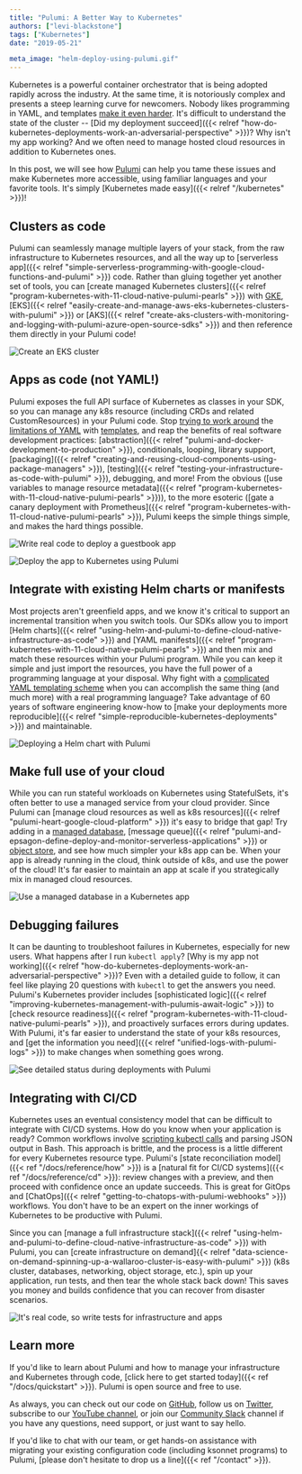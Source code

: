 ```yaml
---
title: "Pulumi: A Better Way to Kubernetes"
authors: ["levi-blackstone"]
tags: ["Kubernetes"]
date: "2019-05-21"

meta_image: "helm-deploy-using-pulumi.gif"
---
```


Kubernetes is a powerful container orchestrator that is being adopted
rapidly across the industry. At the same time, it is notoriously complex
and presents a steep learning curve for newcomers. Nobody likes
programming in YAML, and templates [make it even harder](https://github.com/helm/charts/blob/cb3dcd7f1e0e6a152d110bcb776523856468e670/stable/cert-manager/templates/deployment.yaml).
It's difficult to understand the state of the cluster --
[Did my deployment succeed]({{< relref "how-do-kubernetes-deployments-work-an-adversarial-perspective" >}})?
Why isn't my app working? And we often need to manage hosted cloud
resources in addition to Kubernetes ones.

In this post, we will see how [Pulumi](/) can help you
tame these issues and make Kubernetes more accessible, using familiar
languages and your favorite tools. It's simply
[Kubernetes made easy]({{< relref "/kubernetes" >}})!
<!--more-->

## Clusters as code

Pulumi can seamlessly manage multiple layers of your stack, from the raw
infrastructure to Kubernetes resources, and all the way up to
[serverless app]({{< relref "simple-serverless-programming-with-google-cloud-functions-and-pulumi" >}})
code. Rather than gluing together yet another set of tools, you can
[create managed Kubernetes clusters]({{< relref "program-kubernetes-with-11-cloud-native-pulumi-pearls" >}})
with [GKE](https://github.com/pulumi/examples/tree/master/gcp-ts-gke),
[EKS]({{< relref "easily-create-and-manage-aws-eks-kubernetes-clusters-with-pulumi" >}}) or
[AKS]({{< relref "create-aks-clusters-with-monitoring-and-logging-with-pulumi-azure-open-source-sdks" >}})
and then reference them directly in your Pulumi code!

![Create an EKS cluster](./creating-an-eks-cluster.png)

## Apps as code (not YAML!)

Pulumi exposes the full API surface of Kubernetes as classes in your
SDK, so you can manage any k8s resource (including CRDs and related
CustomResources) in your Pulumi code. Stop [trying to work
around](https://ksonnet.io/) the [limitations of YAML](https://arp242.net/yaml-config.html) with
[templates](https://helm.sh/docs/chart_template_guide/#the-chart-template-developer-s-guide),
and reap the benefits of real software development practices:
[abstraction]({{< relref "pulumi-and-docker-development-to-production" >}}),
conditionals, looping, library support,
[packaging]({{< relref "creating-and-reusing-cloud-components-using-package-managers" >}}),
[testing]({{< relref "testing-your-infrastructure-as-code-with-pulumi" >}}),
debugging, and more! From the obvious
([use variables to manage resource metadata]({{< relref "program-kubernetes-with-11-cloud-native-pulumi-pearls" >}})),
to the more esoteric
([gate a canary deployment with Prometheus]({{< relref "program-kubernetes-with-11-cloud-native-pulumi-pearls" >}}),
Pulumi keeps the simple things simple, and makes the hard things possible.

![Write real code to deploy a guestbook app](./guestbook.png)

![Deploy the app to Kubernetes using Pulumi](./app-cli.png)

## Integrate with existing Helm charts or manifests

Most projects aren't greenfield apps, and we know it's critical to
support an incremental transition when you switch tools. Our SDKs allow
you to import [Helm charts]({{< relref "using-helm-and-pulumi-to-define-cloud-native-infrastructure-as-code" >}})
and [YAML manifests]({{< relref "program-kubernetes-with-11-cloud-native-pulumi-pearls" >}})
and then mix and match these resources within your Pulumi program. While
you can keep it simple and just import the resources, you have the full
power of a programming language at your disposal. Why fight with a
[complicated YAML templating scheme](https://helm.sh/docs/chart_template_guide/#the-chart-template-developer-s-guide)
when you can accomplish the same thing (and much more) with a real
programming language? Take advantage of 60 years of software engineering
know-how to
[make your deployments more reproducible]({{< relref "simple-reproducible-kubernetes-deployments" >}})
and maintainable.

![Deploying a Helm chart with Pulumi](./helm-deploy-using-pulumi.gif)

## Make full use of your cloud

While you can run stateful workloads on Kubernetes using StatefulSets,
it's often better to use a managed service from your cloud provider.
Since Pulumi can [manage cloud resources as well as k8s resources]({{< relref "pulumi-heart-google-cloud-platform" >}})
it's easy to bridge that gap! Try adding in a [managed database](https://github.com/pulumi/examples/tree/master/azure-ts-aks-mean),
[message queue]({{< relref "pulumi-and-epsagon-define-deploy-and-monitor-serverless-applications" >}})
or [object store](https://github.com/pulumi/examples/tree/master/kubernetes-ts-s3-rollout),
and see how much simpler your k8s app can be. When your app is already
running in the cloud, think outside of k8s, and use the power of the
cloud! It's far easier to maintain an app at scale if you strategically
mix in managed cloud resources.

![Use a managed database in a Kubernetes app](./cosmos.png)

## Debugging failures

It can be daunting to troubleshoot failures in Kubernetes, especially
for new users. What happens after I run `kubectl apply`?
[Why is my app not working]({{< relref "how-do-kubernetes-deployments-work-an-adversarial-perspective" >}})?
Even with a detailed guide to follow, it can feel like playing 20
questions with `kubectl` to get the answers you need. Pulumi's
Kubernetes provider includes [sophisticated logic]({{< relref "improving-kubernetes-management-with-pulumis-await-logic" >}})
to [check resource readiness]({{< relref "program-kubernetes-with-11-cloud-native-pulumi-pearls" >}}),
and proactively surfaces errors during updates. With Pulumi, it's far
easier to understand the state of your k8s resources, and
[get the information you need]({{< relref "unified-logs-with-pulumi-logs" >}}) to
make changes when something goes wrong.

![See detailed status during deployments with Pulumi](./deployment-zoom.gif)

## Integrating with CI/CD

Kubernetes uses an eventual consistency model that can be difficult to
integrate with CI/CD systems. How do you know when your application is
ready? Common workflows involve [scripting kubectl calls](https://kubernetes.io/docs/reference/kubectl/conventions/#using-kubectl-in-reusable-scripts)
and parsing JSON output in Bash. This approach is brittle, and the
process is a little different for every Kubernetes resource type.
Pulumi's [state reconciliation model]({{< ref "/docs/reference/how" >}}) is a
[natural fit for CI/CD systems]({{< ref "/docs/reference/cd" >}}): review changes with a
preview, and then proceed with confidence once an update succeeds. This
is great for GitOps and [ChatOps]({{< relref "getting-to-chatops-with-pulumi-webhooks" >}})
workflows. You don't have to be an expert on the inner workings of
Kubernetes to be productive with Pulumi.

Since you can [manage a full infrastructure stack]({{< relref "using-helm-and-pulumi-to-define-cloud-native-infrastructure-as-code" >}})
with Pulumi, you can
[create infrastructure on demand]{{< relref "data-science-on-demand-spinning-up-a-wallaroo-cluster-is-easy-with-pulumi" >}})
(k8s cluster, databases, networking, object storage, etc.), spin up your
application, run tests, and then tear the whole stack back down! This
saves you money and builds confidence that you can recover from disaster
scenarios.

![It's real code, so write tests for infrastructure and apps](./test.png)

## Learn more

If you'd like to learn about Pulumi and how to manage your
infrastructure and Kubernetes through code,
[click here to get started today]({{< ref "/docs/quickstart" >}}). Pulumi is open source and free to
use.

As always, you can check out our code on
[GitHub](https://github.com/pulumi), follow us on
[Twitter](https://twitter.com/pulumicorp), subscribe to our
[YouTube channel](https://www.youtube.com/channel/UC2Dhyn4Ev52YSbcpfnfP0Mw), or
join our [Community Slack](https://slack.pulumi.com/) channel if you have
any questions, need support, or just want to say hello.

If you'd like to chat with our team, or get hands-on assistance with
migrating your existing configuration code (including ksonnet programs)
to Pulumi, [please don't hesitate to drop us a line]({{< ref "/contact" >}}).
